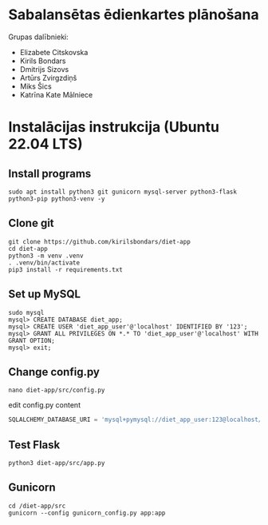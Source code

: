# Sabalansētas ēdienkartes plānošana
Grupas dalībnieki:
- Elizabete Citskovska
- Kirils Bondars
- Dmitrijs Sizovs
- Artūrs Zvirgzdiņš
- Miks Šics
- Katrīna Kate Mālniece

# Instalācijas instrukcija (Ubuntu 22.04 LTS)
## Install programs
```console
sudo apt install python3 git gunicorn mysql-server python3-flask python3-pip python3-venv -y
```
## Clone git
```console
git clone https://github.com/kirilsbondars/diet-app
cd diet-app
python3 -m venv .venv
. .venv/bin/activate
pip3 install -r requirements.txt
```
## Set up MySQL
```console
sudo mysql
mysql> CREATE DATABASE diet_app;
mysql> CREATE USER 'diet_app_user'@'localhost' IDENTIFIED BY '123';
mysql> GRANT ALL PRIVILEGES ON *.* TO 'diet_app_user'@'localhost' WITH GRANT OPTION;
mysql> exit;
```
## Change config.py
```console
nano diet-app/src/config.py
```
edit config.py content
```python
SQLALCHEMY_DATABASE_URI = 'mysql+pymysql://diet_app_user:123@localhost/diet_app'
```
## Test Flask
```console
python3 diet-app/src/app.py
```
## Gunicorn

```console
cd /diet-app/src
gunicorn --config gunicorn_config.py app:app
```

